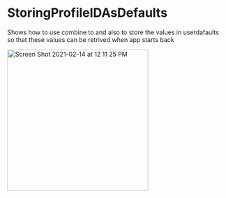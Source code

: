 # StoringProfileIDAsDefaults
Shows how to use combine to  and also to store the values in userdafaults so that these values can be retrived when app starts back


<img width="323" alt="Screen Shot 2021-02-14 at 12 11 25 PM" src="https://user-images.githubusercontent.com/4592215/107887864-ea143800-6ebd-11eb-8ffc-cc044d70c9ee.png">
